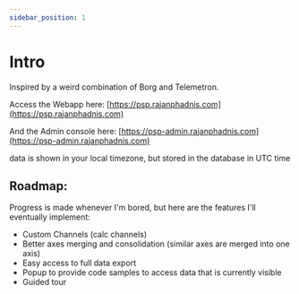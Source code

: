 ```yaml
---
sidebar_position: 1
---
```


# Intro

Inspired by a weird combination of Borg and Telemetron.

Access the Webapp here: [https://psp.rajanphadnis.com](https://psp.rajanphadnis.com) 

And the Admin console here: [https://psp-admin.rajanphadnis.com](https://psp-admin.rajanphadnis.com)


data is shown in your local timezone, but stored in the database in UTC time


## Roadmap:

Progress is made whenever I'm bored, but here are the features I'll eventually implement:

- Custom Channels (calc channels)
- Better axes merging and consolidation (similar axes are merged into one axis)
- Easy access to full data export
- Popup to provide code samples to access data that is currently visible
- Guided tour

